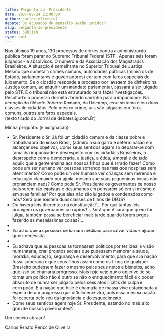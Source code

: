```yaml
---
title: Pergunta ao  Presidente
date: 2007-08-24 21:00:00
author: carlos.oliveira7
debate: Os acusados do mensalão serão punidos?
slug: pergunta-ao-presidente
status: publish 
type: post
---
```


  
Nos últimos 19 anos, 130 processos de crimes contra a administração pública foram parar no Supremo Tribunal Federal (STF). Apenas seis foram julgados - e absolvidos. O número é da Associação dos Magistrados Brasileiros. A situação é semelhante no Superior Tribunal de Justiça. Mesmo que cometam crimes comuns, autoridades públicas (ministros de Estado, parlamentares e governadores) contam com foros especiais de julgamento. Se o cidadão responde a processo por lavagem de dinheiro na Justiça comum, ao adquirir um mandato parlamentar, passará a ser julgado pelo STF. E o tribunal não está estruturado para fazer investigações. Resultado: o processo dormita abrindo caminho para a impunidade. Na acepção do filósofo Roberto Romano, da Unicamp, esse sistema criou duas classes de cidadãos. Pelo mesmo crime, uns são julgados em foros comuns, outros em foros especiais.  
(texto tirado do Jornal de debates.ig.com.Br)  
  
Minha pergunta: (e indignação)  
  
- Sr. Presidente o Sr. Já foi um cidadão comum e da classe pobre e trabalhadora do nosso Brasil, (admiro a sua garra e determinação em alcançar seu objetivo), Como seus sentidos agiam ao deparar-se com tamanha impunidade e desrespeito com os cidadãos Brasileiros, o desrespeito com a democracia, a justiça, a ética, a moral e de tudo aquilo que a gente ensina aos nossos filhos que é errado fazer? Como pode um ser humano ver pessoas sofrendo nas filas dos hospitais sem atendimento? Como pode um ser humano ver crianças sem merenda e educação clamando por ajuda, mesmo que suas pequeninas bocas não pronunciem nada? Como pode Sr. Presidente os governantes de nosso país serem tão egoístas e desumanos em pensarem só em si mesmo e em suas famílias? Por que eles não são julgados e condenados como nós? Será que existem duas classes de filhos de DEUS?  
- Ou haverá leis diferentes na constituição?... Por que tantas leis protegem os governantes corruptos?... Será que é para que quem for julgar, também possa se beneficiar mais tarde quando forem pegos fazendo as mesmíssimas coisas? ...  
-   
- Eu acho que as pessoas se tornam médicos para salvar vidas e ajudar quem necessita.   
-   
- Eu achava que as pessoas se tornassem políticos por ter ideal e visão humanitária, criar projetos sociais que pudessem melhorar a saúde, moradia, educação, segurança e desenvolvimento, para que sua nação fosse soberana e que seus filhos assim como os filhos de qualquer Brasileiro pudessem fazer o mesmo pelos seus netos e bisnetos, acho que isso se chamaria progresso. Mais hoje vejo que o objetivo de se tornar um político não é outro se não o enriquecimento fácil e o poder absoluto de nunca ser julgado pelos seus atos ilícitos de culpa e corrupção. E a nação que hoje é chamada de massa vive estacionada a espera de um progresso que dificilmente virá, pois essa mesma nação foi coberta pelo véu da ignorância e do esquecimento.  
- Como seus sentidos agem hoje Sr. Presidente, estando no mais alto grau de nossos governantes?...  
  
Um sincero abraço!  
  
Carlos Renato Périco de Oliveira
